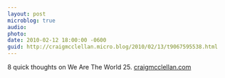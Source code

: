 ```yaml
---
layout: post
microblog: true
audio: 
photo: 
date: 2010-02-12 18:00:00 -0600
guid: http://craigmcclellan.micro.blog/2010/02/13/t9067595538.html
---
```

8 quick thoughts on We Are The World 25. [craigmcclellan.com](http://craigmcclellan.com/?p=617)
